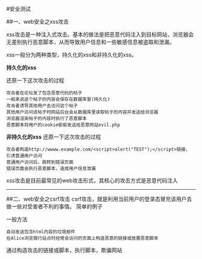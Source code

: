 #安全测试 

##一、web安全之xss攻击

xss攻击是一种注入式攻击。基本的做法是把恶意代码注入到目标网站，浏览器会无差别执行恶意脚本，从而导致用户信息和一些敏感信息被盗取和泄漏。

xss一般分为两种类型，持久化的xss和非持久化的xss。

**持久化的xss**

还原一下这次攻击的过程


    攻击者在论坛发了包含恶意代码的帖子
    一般来说这个帖子的内容会保存在数据库里(持久化)
    攻击者诱导其他用户去访问这个帖子
    其他用户访问该帖子时网站后台会从数据库里读取帖子的内容并发送给浏览器
    浏览器渲染帖子的内容时执行了恶意脚本
    恶意脚本将用户的cookie偷偷发送给恶意网站evil.php

**非持久化的xss**
还原一下这次攻击的过程

    攻击者构造http://wwww.example.com/<script>alert("TEST");</script>链接，
	引诱普通用户访问
    普通用户访问后，跳转到错误页面
    错误页面会执行恶意脚本，造成用户信息泄漏


xss攻击是目前最常见的web攻击形式，其核心的攻击方式是恶意代码注入

--------------------

##二、web安全之csrf攻击
csrf攻击，就是利用当前用户的登录态冒充该用户去做一些对受害者不利的事情。
简单的例子

一般方法

    自动发送包含html内容的垃圾邮件
    在Alice浏览银行站点时经常会访问的页面上构造恶意的链接或放置恶意脚本
	
   通过构造攻击的链接或脚本，执行脚本，欺骗网站

